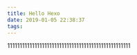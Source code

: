 ```yaml
---
title: Hello Hexo
date: 2019-01-05 22:38:37
tags:
---
```









11111111111111111111111111111111111111111111111111
